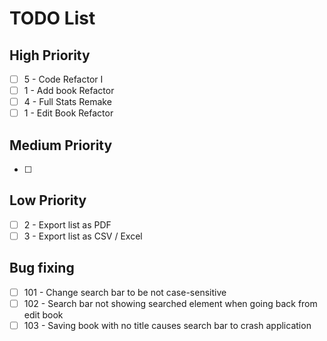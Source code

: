 # TODO List

## High Priority
- [ ] 5 - Code Refactor I
- [ ] 1 - Add book Refactor 
- [ ] 4 - Full Stats Remake
- [ ] 1 - Edit Book Refactor 

## Medium Priority
- [ ] 

## Low Priority
- [ ] 2 - Export list as PDF
- [ ] 3 - Export list as CSV / Excel

## Bug fixing
- [ ] 101 - Change search bar to be not case-sensitive
- [ ] 102 - Search bar not showing searched element when going back from edit book
- [ ] 103 - Saving book with no title causes search bar to crash application
